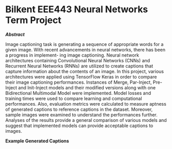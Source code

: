 # Bilkent EEE443 Neural Networks Term Project

***Abstract***

Image captioning task is generating a sequence of appropriate words for a given image. With recent advancements in neural networks, there has been a progress in implement- ing image captioning. Neural network architectures containing Convolutional Neural Networks (CNNs) and Recurrent Neural Networks (RNNs) are utilized to create captions that capture information about the contents of an image. In this project, various architectures were applied using TensorFlow Keras in order to compare their image captioning performances. Instances of Merge, Par-Inject, Pre-Inject and Init-Inject models and their modified versions along with one Bidirectional Multimodal Model were implemented. Model losses and training times were used to compare learning and computational performances. Also, evaluation metrics were calculated to measure aptness of generated captions to reference captions in the dataset. Moreover, sample images were examined to understand the performances further. Analyses of the results provide a general comparison of various models and suggest that implemented models can provide acceptable captions to images.

**Example Generated Captions**

